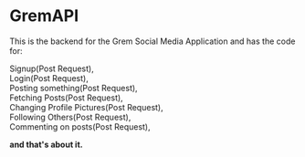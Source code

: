 # GremAPI

This is the backend for the Grem Social Media Application and has the code for:

Signup(Post Request),<br>
Login(Post Request),<br>
Posting something(Post Request),<br>
Fetching Posts(Post Request),<br>
Changing Profile Pictures(Post Request),<br>
Following Others(Post Request),<br>
Commenting on posts(Post Request),<br>

**and that's about it.**
